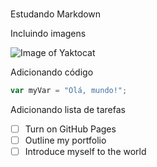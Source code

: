 # ######

Estudando Markdown

Incluindo imagens

![Image of Yaktocat](https://octodex.github.com/images/yaktocat.png) 

Adicionando código

``` javascript
var myVar = "Olá, mundo!";
```

Adicionando lista de tarefas

- [ ] Turn on GitHub Pages
- [ ] Outline my portfolio
- [ ] Introduce myself to the world
